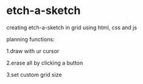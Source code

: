 # etch-a-sketch
creating etch-a-sketch in grid using html, css and js

planning functions:

1.draw with ur cursor

2.erase all by clicking a button

3.set custom grid size